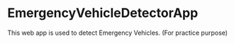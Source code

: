 # EmergencyVehicleDetectorApp
This web app is used to detect Emergency Vehicles. (For practice purpose) 
